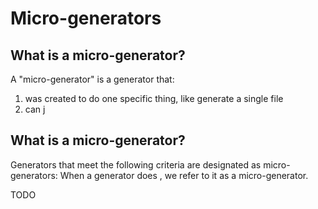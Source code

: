 # Micro-generators

## What is a micro-generator?

A "micro-generator" is a generator that:

1. was created to do one specific thing, like generate a single file
2. can j

## What is a micro-generator?

Generators that meet the following criteria are designated as micro-generators:
When a generator does , we refer to it as a micro-generator.

TODO